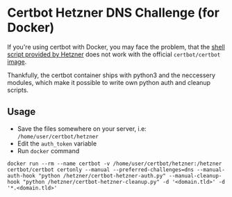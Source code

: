 # Certbot Hetzner DNS Challenge (for Docker)

If you're using certbot with Docker, you may face the problem, that the [shell script provided by Hetzner](https://community.hetzner.com/tutorials/letsencrypt-dns) does not work with the official `certbot/certbot` [image](https://hub.docker.com/r/certbot/certbot/).

Thankfully, the certbot container ships with python3 and the neccessery modules, which make it possible to write own python auth and cleanup scripts.

## Usage

- Save the files somewhere on your server, i.e: `/home/user/certbot/hetzner`
- Edit the `auth_token` variable
- Run `docker` command

```
docker run --rm --name certbot -v /home/user/certbot/hetzner:/hetzner certbot/certbot certonly --manual --preferred-challenges=dns --manual-auth-hook "python /hetzner/certbot-hetzner-auth.py" --manual-cleanup-hook "python /hetzner/certbot-hetzner-cleanup.py" -d '<domain.tld>' -d '*.<domain.tld>'
```
